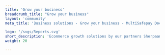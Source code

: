 ```yaml
---
title: 'Grow your business'
breadcrumb_title: "Grow your business"
layout: 'community'
meta_title: 'Business solutions - Grow your business - MultiSafepay Docs'

logo: '/svgs/Reports.svg'
short_description: 'Ecommerce growth solutions by our partners Sherpaan and Picqer.'
weight: 20

---
```

